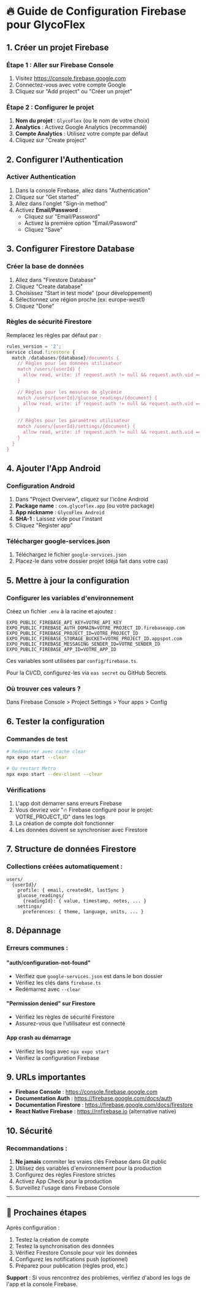 # 🔥 Guide de Configuration Firebase pour GlycoFlex

## 1. Créer un projet Firebase

### Étape 1 : Aller sur Firebase Console
1. Visitez https://console.firebase.google.com
2. Connectez-vous avec votre compte Google
3. Cliquez sur "Add project" ou "Créer un projet"

### Étape 2 : Configurer le projet
1. **Nom du projet** : `GlycoFlex` (ou le nom de votre choix)
2. **Analytics** : Activez Google Analytics (recommandé)
3. **Compte Analytics** : Utilisez votre compte par défaut
4. Cliquez sur "Create project"

## 2. Configurer l'Authentication

### Activer Authentication
1. Dans la console Firebase, allez dans "Authentication"
2. Cliquez sur "Get started"
3. Allez dans l'onglet "Sign-in method"
4. Activez **Email/Password** :
   - Cliquez sur "Email/Password"
   - Activez la première option "Email/Password"
   - Cliquez "Save"

## 3. Configurer Firestore Database

### Créer la base de données
1. Allez dans "Firestore Database"
2. Cliquez "Create database"
3. Choisissez "Start in test mode" (pour développement)
4. Sélectionnez une région proche (ex: europe-west1)
5. Cliquez "Done"

### Règles de sécurité Firestore
Remplacez les règles par défaut par :

```javascript
rules_version = '2';
service cloud.firestore {
  match /databases/{database}/documents {
    // Règles pour les données utilisateur
    match /users/{userId} {
      allow read, write: if request.auth != null && request.auth.uid == userId;
    }
    
    // Règles pour les mesures de glycémie
    match /users/{userId}/glucose_readings/{document} {
      allow read, write: if request.auth != null && request.auth.uid == userId;
    }
    
    // Règles pour les paramètres utilisateur
    match /users/{userId}/settings/{document} {
      allow read, write: if request.auth != null && request.auth.uid == userId;
    }
  }
}
```

## 4. Ajouter l'App Android

### Configuration Android
1. Dans "Project Overview", cliquez sur l'icône Android
2. **Package name** : `com.glycoflex.app` (ou votre package)
3. **App nickname** : `GlycoFlex Android`
4. **SHA-1** : Laissez vide pour l'instant
5. Cliquez "Register app"

### Télécharger google-services.json
1. Téléchargez le fichier `google-services.json`
2. Placez-le dans votre dossier projet (déjà fait dans votre cas)

## 5. Mettre à jour la configuration

### Configurer les variables d'environnement
Créez un fichier `.env` à la racine et ajoutez :

```
EXPO_PUBLIC_FIREBASE_API_KEY=VOTRE_API_KEY
EXPO_PUBLIC_FIREBASE_AUTH_DOMAIN=VOTRE_PROJECT_ID.firebaseapp.com
EXPO_PUBLIC_FIREBASE_PROJECT_ID=VOTRE_PROJECT_ID
EXPO_PUBLIC_FIREBASE_STORAGE_BUCKET=VOTRE_PROJECT_ID.appspot.com
EXPO_PUBLIC_FIREBASE_MESSAGING_SENDER_ID=VOTRE_SENDER_ID
EXPO_PUBLIC_FIREBASE_APP_ID=VOTRE_APP_ID
```

Ces variables sont utilisées par `config/firebase.ts`.

Pour la CI/CD, configurez-les via `eas secret` ou GitHub Secrets.

### Où trouver ces valeurs ?
Dans Firebase Console > Project Settings > Your apps > Config

## 6. Tester la configuration

### Commandes de test
```bash
# Redémarrer avec cache clear
npx expo start --clear

# Ou restart Metro
npx expo start --dev-client --clear
```

### Vérifications
1. L'app doit démarrer sans erreurs Firebase
2. Vous devriez voir "🔥 Firebase configuré pour le projet: VOTRE_PROJECT_ID" dans les logs
3. La création de compte doit fonctionner
4. Les données doivent se synchroniser avec Firestore

## 7. Structure de données Firestore

### Collections créées automatiquement :
```
users/
  {userId}/
    profile: { email, createdAt, lastSync }
    glucose_readings/
      {readingId}: { value, timestamp, notes, ... }
    settings/
      preferences: { theme, language, units, ... }
```

## 8. Dépannage

### Erreurs communes :

#### "auth/configuration-not-found"
- Vérifiez que `google-services.json` est dans le bon dossier
- Vérifiez les clés dans `firebase.ts`
- Redémarrez avec `--clear`

#### "Permission denied" sur Firestore
- Vérifiez les règles de sécurité Firestore
- Assurez-vous que l'utilisateur est connecté

#### App crash au démarrage
- Vérifiez les logs avec `npx expo start`
- Vérifiez la configuration Firebase

## 9. URLs importantes

- **Firebase Console** : https://console.firebase.google.com
- **Documentation Auth** : https://firebase.google.com/docs/auth
- **Documentation Firestore** : https://firebase.google.com/docs/firestore
- **React Native Firebase** : https://rnfirebase.io (alternative native)

## 10. Sécurité

### Recommandations :
1. **Ne jamais** commiter les vraies clés Firebase dans Git public
2. Utilisez des variables d'environnement pour la production
3. Configurez des règles Firestore strictes
4. Activez App Check pour la production
5. Surveillez l'usage dans Firebase Console

---

## 🎯 Prochaines étapes

Après configuration :
1. Testez la création de compte
2. Testez la synchronisation des données
3. Vérifiez Firestore Console pour voir les données
4. Configurez les notifications push (optionnel)
5. Préparez pour publication (règles prod, etc.)

**Support** : Si vous rencontrez des problèmes, vérifiez d'abord les logs de l'app et la console Firebase.
